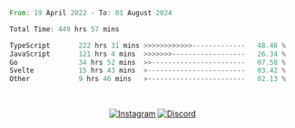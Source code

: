 <!--START_SECTION:waka-->

```rust
From: 19 April 2022 - To: 01 August 2024

Total Time: 449 hrs 57 mins

TypeScript       222 hrs 31 mins >>>>>>>>>>>>-------------   48.40 %
JavaScript       121 hrs 4 mins  >>>>>>>------------------   26.34 %
Go               34 hrs 52 mins  >>-----------------------   07.58 %
Svelte           15 hrs 43 mins  >------------------------   03.42 %
Other            9 hrs 46 mins   >------------------------   02.13 %
```

<!--END_SECTION:waka-->


<!-- &nbsp;<div align="center">
  [![Spotify](https://supakorn-spotify.vercel.app/api/spotify?background_color=0d1117&border_color=ffffff)](https://open.spotify.com/user/314ljfgc3h2e3vrqtbm3tq35t5zq?si=f93b8de147494e3a)  
</div>
-->

&nbsp;<div align="center">
  [![Instagram](https://img.shields.io/badge/Instagram-E4405F?style=for-the-badge&logo=instagram&logoColor=white)](https://www.instagram.com/supakornigm/)
  [![Discord](https://img.shields.io/badge/Discord-7289DA?style=for-the-badge&logo=discord&logoColor=white)](https://discord.com/users/977487166609457172)
</div>


